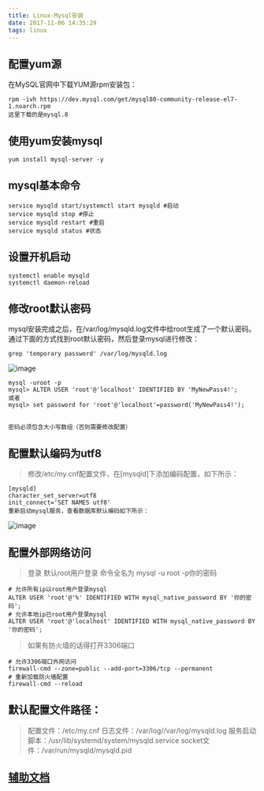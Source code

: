 ```yaml
---
title: Linux-Mysql安装
date: 2017-11-06 14:35:29
tags: linux
---
```

## 配置yum源
在MySQL官网中下载YUM源rpm安装包：

    rpm -ivh https://dev.mysql.com/get/mysql80-community-release-el7-1.noarch.rpm
    这里下载的是mysql.8
## 使用yum安装mysql

    yum install mysql-server -y
        
## mysql基本命令

    service mysqld start/systemctl start mysqld #启动
    service mysqld stop #停止
    service mysqld restart #重启
    service mysqld status #状态
## 设置开机启动

    systemctl enable mysqld
    systemctl daemon-reload
## 修改root默认密码
mysql安装完成之后，在/var/log/mysqld.log文件中给root生成了一个默认密码。通过下面的方式找到root默认密码，然后登录mysql进行修改：
    
    grep 'temporary password' /var/log/mysqld.log

![image](http://www.centoscn.com/uploads/allimg/160626/1-160626010T0Z8.jpg)

    mysql -uroot -p
    mysql> ALTER USER 'root'@'localhost' IDENTIFIED BY 'MyNewPass4!'; 
    或者
    mysql> set password for 'root'@'localhost'=password('MyNewPass4!');
    
    
    密码必须包含大小写数组（否则需要修改配置）
    
## 配置默认编码为utf8
    
>修改/etc/my.cnf配置文件，在[mysqld]下添加编码配置，如下所示：

    [mysqld]
    character_set_server=utf8
    init_connect='SET NAMES utf8'
    重新启动mysql服务，查看数据库默认编码如下所示：
![image](http://www.centoscn.com/uploads/allimg/160626/1-160626010915C6.jpg)


## 配置外部网络访问

> 登录 默认root用户登录 命令全名为 mysql -u root -p你的密码

    # 允许所有ip以root用户登录mysql
    ALTER USER 'root'@'%' IDENTIFIED WITH mysql_native_password BY '你的密码';
    # 允许本地ip已root用户登录mysql
    ALTER USER 'root'@'localhost' IDENTIFIED WITH mysql_native_password BY '你的密码';

> 如果有防火墙的话得打开3306端口
    
    # 允许3306端口外网访问
    firewall-cmd --zone=public --add-port=3306/tcp --permanent
    # 重新加载防火墙配置
    firewall-cmd --reload


## 默认配置文件路径：  
> 配置文件：/etc/my.cnf  日志文件：/var/log//var/log/mysqld.log  服务启动脚本：/usr/lib/systemd/system/mysqld.service  socket文件：/var/run/mysqld/mysqld.pid
## [辅助文档](http://www.centoscn.com/mysql/2016/0626/7537.html)    